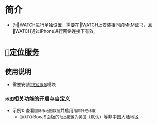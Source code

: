 # 简介
  * 为WATCH进行单独设置，需要在WATCH上安装相同的MitM证书，且WATCH通过iPhone进行网络连接下有效。

# [`📍定位服务`](./📍-定位服务)
## 使用说明
* 需要安装[`📍定位服务`](./📍-定位服务#安装链接)模块
### `地图`相关功能的开启与自定义
* 示例1: 查看`国际版地图数据`并启用`指南针经纬度`
    * `WATCH`BoxJS面板的`动态配置`为`美国`（默认）等非中国大陆地区
